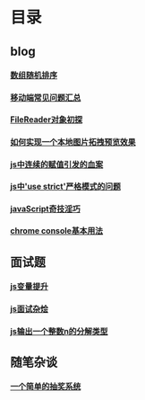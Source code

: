 


# 目录


## blog
#### [数组随机排序](https://github.com/wohaiwo/web-going/issues/16)
#### [移动端常见问题汇总](https://github.com/wohaiwo/web-going/issues/15)
#### [FileReader对象初探](https://github.com/wohaiwo/web-going/issues/11)
#### [如何实现一个本地图片拓拽预览效果](https://github.com/wohaiwo/web-going/issues/12)
#### [js中连续的赋值引发的血案](https://github.com/wohaiwo/web-going/issues/5)
#### [js中'use strict'严格模式的问题](https://github.com/wohaiwo/web-going/issues/4)
#### [javaScript奇技淫巧](https://github.com/wohaiwo/web-going/issues/9)
#### [chrome console基本用法](https://github.com/wohaiwo/web-going/issues/7)

## 面试题
#### [js变量提升](https://github.com/wohaiwo/web-going/issues/3)
#### [js面试杂烩](https://github.com/wohaiwo/web-going/issues/8)
#### [js输出一个整数n的分解类型](https://github.com/wohaiwo/web-going/issues/6)

## 随笔杂谈
#### [一个简单的抽奖系统](https://github.com/wohaiwo/web-going/issues/13)

